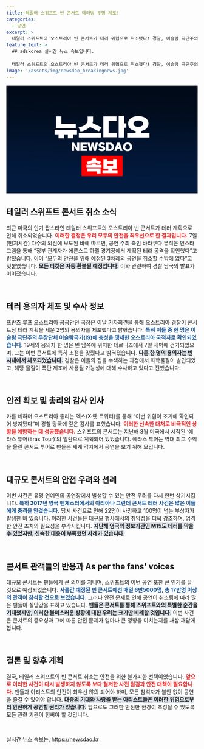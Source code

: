 ```yaml
---
title: 테일러 스위프트 빈 콘서트 테러범 두명 체포!
categories:
  - 공연
excerpt: >
  테일러 스위프트의 오스트리아 빈 콘서트가 테러 위협으로 취소됐다! 경찰, 이슬람 극단주의자 2명 체포. 팬들과의 약속은 지켜질 수 있을까? 클릭해 확인하세요!
feature_text: >
  ## adskorea 실시간 뉴스 속보입니다.

  테일러 스위프트의 오스트리아 빈 콘서트가 테러 위협으로 취소됐다! 경찰, 이슬람 극단주의자 2명 체포. 팬들과의 약속은 지켜질 수 있을까? 클릭해 확인하세요!
image: '/assets/img/newsdao_breakingnews.jpg'
---
```


<p><img src="/assets/img/newsdao_breakingnews.jpg" alt="adskorea 속보" /></p>

<h2 data-ke-size="size26">테일러 스위프트 콘서트 취소 소식</h2>

<p data-ke-size="size16">최근 미국의 인기 팝스타인 테일러 스위프트의 오스트리아 빈 콘서트가 테러 계획으로 인해 취소되었습니다. <b><span style="color: #ee2323;">이러한 결정은 우리 모두의 안전을 최우선으로 한 결과입니다.</span></b> 7일(현지시간) 다수의 외신에 보도된 바에 따르면, 공연 주최 측인 바라쿠다 뮤직은 인스타그램을 통해 “정부 관계자가 에른스트 하펠 경기장에서 계획된 테러 공격을 확인했다”고 밝혔습니다. 이어 “모두의 안전을 위해 예정된 3차례의 공연을 취소할 수밖에 없다”고 덧붙였습니다. <b><span style="background-color: #21538527;">모든 티켓은 자동 환불될 예정입니다.</span></b> 이와 관련하여 경찰 당국의 발표가 이어졌습니다. </p>

<p data-ke-size="size16">&nbsp;</p>

<h2 data-ke-size="size26">테러 용의자 체포 및 수사 정보</h2>

<p data-ke-size="size16">프란츠 루프 오스트리아 공공안전 국장은 이날 기자회견을 통해 오스트리아 경찰이 콘서트장 테러 계획을 세운 2명의 용의자를 체포했다고 밝혔습니다. <b><span style="color: #1a5490;">특히 이들 중 한 명은 이슬람 극단주의 무장단체 이슬람국가(IS)에 충성을 맹세한 오스트리아 국적자로 확인되었습니다.</span></b> 19세의 용의자 한 명은 빈 남쪽에 위치한 테르니츠에서 7일 새벽에 검거되었으며, 그는 이번 콘서트에 특히 초점을 맞췄다고 밝혀졌습니다. <b><span style="background-color: #21538527;">다른 한 명의 용의자는 빈 시내에서 체포되었습니다.</span></b> 경찰은 이들의 집을 수색하는 과정에서 화학물질이 발견되었고, 해당 물질이 폭탄 제조에 사용될 가능성에 대해 수사하고 있다고 전했습니다. </p>

<p data-ke-size="size16">&nbsp;</p>

<h2 data-ke-size="size26">안전 확보 및 총리의 감사 인사</h2>

<p data-ke-size="size16">카를 네하머 오스트리아 총리는 엑스(X·옛 트위터)를 통해 “이번 위협이 조기에 확인되어 방지됐다”며 경찰 당국에 깊은 감사를 표했습니다. <b><span style="color: #ee2323;">이러한 신속한 대처로 비극적인 상황을 예방하는 데 성공했습니다.</span></b> 스위프트의 콘서트는 지난해 3월 미국에서 시작된 ‘에라스 투어(Eras Tour)’의 일환으로 계획되어 있었습니다. 에라스 투어는 역대 최고 수익을 올린 콘서트 투어로 팬들은 세계 각지에서 공연을 보기 위해 모입니다.</p>

<p data-ke-size="size16">&nbsp;</p>

<h2 data-ke-size="size26">대규모 콘서트의 안전 우려와 선례</h2>

<p data-ke-size="size16">이번 사건은 유명 연예인의 공연장에서 발생할 수 있는 안전 우려를 다시 한번 상기시킵니다. <b><span style="color: #1a5490;">특히 2017년 영국 맨체스터에서의 아리아나 그란데 콘서트 테러 사건은 많은 이들에게 충격을 안겼습니다.</span></b> 당시 사건으로 인해 22명이 사망하고 100명이 넘는 부상자가 발생한 바 있습니다. 이러한 사건들은 대규모 행사에서의 취약성을 더욱 강조하며, 엄격한 안전 조치의 필요성을 부각시킵니다. <b><span style="background-color: #21538527;">지난해 영국의 정보기관인 M15도 테러를 막을 수 있었지만, 신속한 대응이 부족했던 사례가 있습니다.</span></b></p>

<p data-ke-size="size16">&nbsp;</p>

<h2 data-ke-size="size26">콘서트 관객들의 반응과 As per the fans' voices</h2>

<p data-ke-size="size16">대규모 콘서트는 팬들에게 큰 의미를 지니며, 스위프트의 이번 공연 또한 큰 인기를 끌 것으로 예상되었습니다. <b><span style="color: #1a5490;">사흘간 예정된 빈 콘서트에선 매일 6만5000명, 총 17만명 이상의 관객이 참석할 것으로 보였습니다.</span></b> 그러나 안전 문제로 인해 공연이 취소됨에 따라 많은 팬들이 실망감을 표하고 있습니다. <b><span style="background-color: #21538527;">팬들은 콘서트를 통해 스위프트와의 특별한 순간을 기대했지만, 이러한 불미스러운 상황에 대한 우려는 크기만 비례할 것입니다.</span></b> 이번 사건은 콘서트의 중요성과 그에 따른 안전 문제가 얼마나 큰 영향을 미치는지를 새삼 깨닫게 합니다.</p>

<p data-ke-size="size16">&nbsp;</p>

<h2 data-ke-size="size26">결론 및 향후 계획</h2>

<p data-ke-size="size16">결국, 테일러 스위프트의 빈 콘서트 취소는 안전을 위한 불가피한 선택이었습니다. <b><span style="color: #ee2323;">앞으로 이러한 사건이 다시 발생하지 않도록 보다 철저한 사전 점검과 안전 대책이 필요합니다.</span></b> 팬들과 아티스트의 안전이 최우선 않의 되어야 하며, 모든 참석자가 불안 없이 공연을 즐길 수 있어야 합니다. <b><span style="background-color: #21538527;">대중의 기대와 사랑을 받는 아티스트들은 이러한 위험으로부터 안전하게 공연할 권리가 있습니다.</span></b> 앞으로도 그러한 안전한 환경이 조성될 수 있도록 모든 관련 기관이 힘써야 할 것입니다.</p>

<p data-ke-size="size16">&nbsp;</p>
실시간 뉴스 속보는, <a href="https://newsdao.kr" rel="dofollow">https://newsdao.kr</a>



